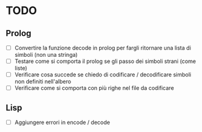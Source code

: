 # TODO

## Prolog
- [ ] Convertire la funzione decode in prolog per fargli ritornare una lista di simboli (non una stringa)
- [ ] Testare come si comporta il prolog se gli passo dei simboli strani (come liste)
- [ ] Verificare cosa succede se chiedo di codificare / decodificare simboli non definiti nell'albero
- [ ] Verificare come si comporta con più righe nel file da codificare

## Lisp

- [ ] Aggiungere errori in encode / decode
